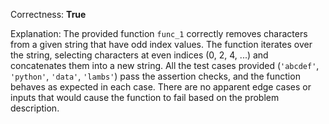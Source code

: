 Correctness: **True**

Explanation: The provided function `func_1` correctly removes characters from a given string that have odd index values. The function iterates over the string, selecting characters at even indices (0, 2, 4, ...) and concatenates them into a new string. All the test cases provided (`'abcdef'`, `'python'`, `'data'`, `'lambs'`) pass the assertion checks, and the function behaves as expected in each case. There are no apparent edge cases or inputs that would cause the function to fail based on the problem description.